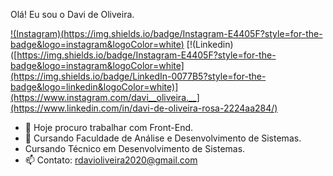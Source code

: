 Olá! Eu sou o Davi de Oliveira.

[!(Instagram)(https://img.shields.io/badge/Instagram-E4405F?style=for-the-badge&logo=instagram&logoColor=white)](https://www.instagram.com/davi__oliveira.__/)
[!(Linkedin)([https://img.shields.io/badge/Instagram-E4405F?style=for-the-badge&logo=instagram&logoColor=white](https://img.shields.io/badge/LinkedIn-0077B5?style=for-the-badge&logo=linkedin&logoColor=white)](https://www.instagram.com/davi__oliveira.__](https://www.linkedin.com/in/davi-de-oliveira-rosa-2224aa284/)

- 🔭 Hoje procuro trabalhar com Front-End.
- 🌱 Cursando Faculdade de Análise e Desenvolvimento de Sistemas.
- Cursando Técnico em Desenvolvimento de  Sistemas.
- 📫 Contato: rdavioliveira2020@gmail.com 

